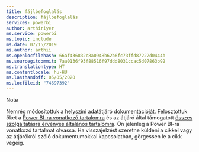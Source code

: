 ```yaml
---
title: fájlbefoglalás
description: fájlbefoglalás
services: powerbi
author: arthiriyer
ms.service: powerbi
ms.topic: include
ms.date: 07/15/2019
ms.author: arthii
ms.openlocfilehash: 66af436832c8a0948b62b6fc73ffd87222d0444b
ms.sourcegitcommit: 7aa0136f93f88516f97ddd8031ccac5d07863b92
ms.translationtype: HT
ms.contentlocale: hu-HU
ms.lasthandoff: 05/05/2020
ms.locfileid: "74697392"
---
```

> [!NOTE]
> Nemrég módosítottuk a helyszíni adatátjáró dokumentációját. Felosztottuk őket a [Power BI-ra vonatkozó tartalomra](/power-bi/service-gateway-onprem) és az átjáró által támogatott [összes szolgáltatásra érvényes általános tartalomra](/data-integration/gateway/service-gateway-onprem). Ön jelenleg a Power BI-ra vonatkozó tartalmat olvassa. Ha visszajelzést szeretne küldeni a cikkel vagy az átjárókról szóló dokumentumokkal kapcsolatban, görgessen le a cikk végéig.
